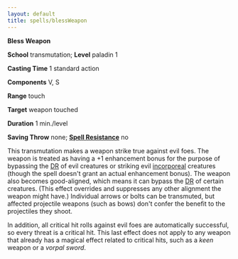 ```yaml
---
layout: default
title: spells/blessWeapon
---
```

 **Bless Weapon**

**School** transmutation; **Level** paladin 1

**Casting Time** 1 standard action

**Components** V, S

**Range** touch

**Target** weapon touched

**Duration** 1 min./level

**Saving Throw** none; **[Spell Resistance](../glossary#_spell-resistance)** no

This transmutation makes a weapon strike true against evil foes. The weapon is treated as having a +1 enhancement bonus for the purpose of bypassing the [DR](../glossary#_damage-reduction) of evil creatures or striking evil [incorporeal](../glossary#_incorporeal) creatures (though the spell doesn't grant an actual enhancement bonus). The weapon also becomes good-aligned, which means it can bypass the [DR](../glossary#_damage-reduction) of certain creatures. (This effect overrides and suppresses any other alignment the weapon might have.) Individual arrows or bolts can be transmuted, but affected projectile weapons (such as bows) don't confer the benefit to the projectiles they shoot.

In addition, all critical hit rolls against evil foes are automatically successful, so every threat is a critical hit. This last effect does not apply to any weapon that already has a magical effect related to critical hits, such as a _keen_ weapon or a _vorpal sword_.

